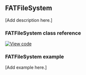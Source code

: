 ## FATFileSystem

[Add description here.]

### FATFileSystem class reference

[![View code](https://www.mbed.com/embed/?type=library)](http://os.mbed.com/docs/v5.8/mbed-os-api-doxy/class_f_a_t_file_system.html)

### FATFileSystem example

[Add example here.]
